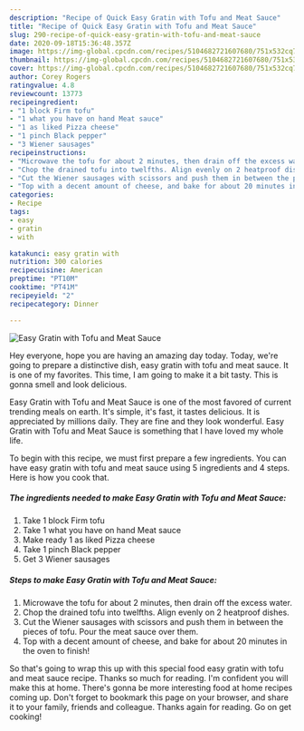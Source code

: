 ```yaml
---
description: "Recipe of Quick Easy Gratin with Tofu and Meat Sauce"
title: "Recipe of Quick Easy Gratin with Tofu and Meat Sauce"
slug: 290-recipe-of-quick-easy-gratin-with-tofu-and-meat-sauce
date: 2020-09-18T15:36:48.357Z
image: https://img-global.cpcdn.com/recipes/5104682721607680/751x532cq70/easy-gratin-with-tofu-and-meat-sauce-recipe-main-photo.jpg
thumbnail: https://img-global.cpcdn.com/recipes/5104682721607680/751x532cq70/easy-gratin-with-tofu-and-meat-sauce-recipe-main-photo.jpg
cover: https://img-global.cpcdn.com/recipes/5104682721607680/751x532cq70/easy-gratin-with-tofu-and-meat-sauce-recipe-main-photo.jpg
author: Corey Rogers
ratingvalue: 4.8
reviewcount: 13773
recipeingredient:
- "1 block Firm tofu"
- "1 what you have on hand Meat sauce"
- "1 as liked Pizza cheese"
- "1 pinch Black pepper"
- "3 Wiener sausages"
recipeinstructions:
- "Microwave the tofu for about 2 minutes, then drain off the excess water."
- "Chop the drained tofu into twelfths. Align evenly on 2 heatproof dishes."
- "Cut the Wiener sausages with scissors and push them in between the pieces of tofu. Pour the meat sauce over them."
- "Top with a decent amount of cheese, and bake for about 20 minutes in the oven to finish!"
categories:
- Recipe
tags:
- easy
- gratin
- with

katakunci: easy gratin with 
nutrition: 300 calories
recipecuisine: American
preptime: "PT10M"
cooktime: "PT41M"
recipeyield: "2"
recipecategory: Dinner

---
```



![Easy Gratin with Tofu and Meat Sauce](https://img-global.cpcdn.com/recipes/5104682721607680/751x532cq70/easy-gratin-with-tofu-and-meat-sauce-recipe-main-photo.jpg)

Hey everyone, hope you are having an amazing day today. Today, we're going to prepare a distinctive dish, easy gratin with tofu and meat sauce. It is one of my favorites. This time, I am going to make it a bit tasty. This is gonna smell and look delicious.

Easy Gratin with Tofu and Meat Sauce is one of the most favored of current trending meals on earth. It's simple, it's fast, it tastes delicious. It is appreciated by millions daily. They are fine and they look wonderful. Easy Gratin with Tofu and Meat Sauce is something that I have loved my whole life.




To begin with this recipe, we must first prepare a few ingredients. You can have easy gratin with tofu and meat sauce using 5 ingredients and 4 steps. Here is how you cook that.

<!--inarticleads1-->

##### The ingredients needed to make Easy Gratin with Tofu and Meat Sauce:

1. Take 1 block Firm tofu
1. Take 1 what you have on hand Meat sauce
1. Make ready 1 as liked Pizza cheese
1. Take 1 pinch Black pepper
1. Get 3 Wiener sausages




<!--inarticleads2-->

##### Steps to make Easy Gratin with Tofu and Meat Sauce:

1. Microwave the tofu for about 2 minutes, then drain off the excess water.
1. Chop the drained tofu into twelfths. Align evenly on 2 heatproof dishes.
1. Cut the Wiener sausages with scissors and push them in between the pieces of tofu. Pour the meat sauce over them.
1. Top with a decent amount of cheese, and bake for about 20 minutes in the oven to finish!




So that's going to wrap this up with this special food easy gratin with tofu and meat sauce recipe. Thanks so much for reading. I'm confident you will make this at home. There's gonna be more interesting food at home recipes coming up. Don't forget to bookmark this page on your browser, and share it to your family, friends and colleague. Thanks again for reading. Go on get cooking!
